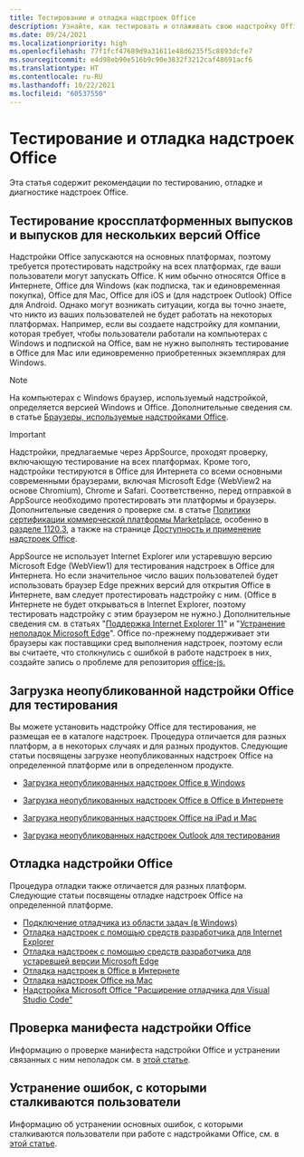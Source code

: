 ```yaml
---
title: Тестирование и отладка надстроек Office
description: Узнайте, как тестировать и отлаживать свою надстройку Office
ms.date: 09/24/2021
ms.localizationpriority: high
ms.openlocfilehash: 77f1fcf47689d9a31611e48d6235f5c8893dcfe7
ms.sourcegitcommit: e4d98eb90e516b9c90e3832f3212caf48691acf6
ms.translationtype: HT
ms.contentlocale: ru-RU
ms.lasthandoff: 10/22/2021
ms.locfileid: "60537550"
---
```

# <a name="test-and-debug-office-add-ins"></a>Тестирование и отладка надстроек Office

Эта статья содержит рекомендации по тестированию, отладке и диагностике надстроек Office.

## <a name="test-cross-platform-and-for-multiple-versions-of-office"></a>Тестирование кроссплатформенных выпусков и выпусков для нескольких версий Office

Надстройки Office запускаются на основных платформах, поэтому требуется протестировать надстройку на всех платформах, где ваши пользователи могут запускать Office. К ним обычно относятся Office в Интернете, Office для Windows (как подписка, так и единовременная покупка), Office для Mac, Office для iOS и (для надстроек Outlook) Office для Android. Однако могут возникать ситуации, когда вы точно знаете, что никто из ваших пользователей не будет работать на некоторых платформах. Например, если вы создаете надстройку для компании, которая требует, чтобы пользователи работали на компьютерах с Windows и подпиской на Office, вам не нужно выполнять тестирование в Office для Mac или единовременно приобретенных экземплярах для Windows.

> [!NOTE]
> На компьютерах с Windows браузер, используемый надстройкой, определяется версией Windows и Office. Дополнительные сведения см. в статье [Браузеры, используемые надстройками Office](../concepts/browsers-used-by-office-web-add-ins.md).

> [!IMPORTANT]
> Надстройки, предлагаемые через AppSource, проходят проверку, включающую тестирование на всех платформах. Кроме того, надстройки тестируются в Office для Интернета со всеми основными современными браузерами, включая Microsoft Edge (WebView2 на основе Chromium), Chrome и Safari. Соответственно, перед отправкой в AppSource необходимо протестировать эти платформы и браузеры. Дополнительные сведения о проверке см. в статье [Политики сертификации коммерческой платформы Marketplace](/legal/marketplace/certification-policies), особенно в [разделе 1120.3](/legal/marketplace/certification-policies#11203-functionality), а также на странице [Доступность и применение надстроек Office](../overview/office-add-in-availability.md).
>
> AppSource не использует Internet Explorer или устаревшую версию Microsoft Edge (WebView1) для тестирования надстроек в Office для Интернета. Но если значительное число ваших пользователей будет использовать браузер Edge прежних версий для открытия Office в Интернете, вам следует протестировать надстройку с ним. (Office в Интернете не будет открываться в Internet Explorer, поэтому тестировать надстройку с этим браузером не нужно.) Дополнительные сведения см. в статьях "[Поддержка Internet Explorer 11](../develop/support-ie-11.md)" и "[Устранение неполадок Microsoft Edge](../concepts/browsers-used-by-office-web-add-ins.md#troubleshooting-microsoft-edge-issues)". Office по-прежнему поддерживает эти браузеры как поставщики сред выполнения надстроек, поэтому если вы считаете, что столкнулись с ошибкой в работе надстроек в них, создайте запись о проблеме для репозитория [office-js.](https://github.com/OfficeDev/office-js/issues/new/choose)

## <a name="sideload-an-office-add-in-for-testing"></a>Загрузка неопубликованной надстройки Office для тестирования

Вы можете установить надстройку Office для тестирования, не размещая ее в каталоге надстроек. Процедура отличается для разных платформ, а в некоторых случаях и для разных продуктов. Следующие статьи посвящены загрузке неопубликованных надстроек Office на определенной платформе или в определенном продукте.

- [Загрузка неопубликованных надстроек Office в Windows](create-a-network-shared-folder-catalog-for-task-pane-and-content-add-ins.md)

- [Загрузка неопубликованных надстроек Office в Office в Интернете](sideload-office-add-ins-for-testing.md)

- [Загрузка неопубликованных надстроек Office на iPad и Mac](sideload-an-office-add-in-on-ipad-and-mac.md)

- [Загрузка неопубликованных надстроек Outlook для тестирования](../outlook/sideload-outlook-add-ins-for-testing.md)

## <a name="debug-an-office-add-in"></a>Отладка надстройки Office

Процедура отладки также отличается для разных платформ. Следующие статьи посвящены отладке надстроек Office на определенной платформе.

- [Подключение отладчика из области задач (в Windows)](attach-debugger-from-task-pane.md)
- [Отладка надстроек с помощью средств разработчика для Internet Explorer](debug-add-ins-using-f12-tools-ie.md)
- [Отладка надстроек с помощью средств разработчика для устаревшей версии Microsoft Edge](debug-add-ins-using-devtools-edge-legacy.md)
- [Отладка надстроек в Office в Интернете](debug-add-ins-in-office-online.md)
- [Отладка надстроек Office на Mac](debug-office-add-ins-on-ipad-and-mac.md)
- [Надстройка Microsoft Office "Расширение отладчика для Visual Studio Code"](debug-with-vs-extension.md)

## <a name="validate-an-office-add-in-manifest"></a>Проверка манифеста надстройки Office

Информацию о проверке манифеста надстройки Office и устранении связанных с ним неполадок см. в [этой статье](troubleshoot-manifest.md).

## <a name="troubleshoot-user-errors"></a>Устранение ошибок, с которыми сталкиваются пользователи

Информацию об устранении основных ошибок, с которыми сталкиваются пользователи при работе с надстройками Office, см. в [этой статье](testing-and-troubleshooting.md).
